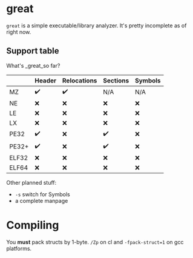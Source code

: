 
[//]: # (❌/✔️)

# great

`great` is a simple executable/library analyzer. It's pretty incomplete as of right now.

## Support table

What's _great_so far?

| | Header | Relocations | Sections | Symbols |
|---|---|---|---|---|
| MZ | ✔️ | ✔️ | N/A | N/A |
| NE | ❌ | ❌ | ❌ | ❌ |
| LE | ❌ | ❌ | ❌ | ❌ |
| LX | ❌ | ❌ | ❌ | ❌ |
| PE32 | ✔️ | ❌ | ✔️ | ❌ |
| PE32+ | ✔️ | ❌ | ✔️ | ❌ |
| ELF32 | ❌ | ❌ | ❌ | ❌ |
| ELF64 | ❌ | ❌ | ❌ | ❌ |

Other planned stuff:
- `-s` switch for Symbols
- a complete manpage

# Compiling

You __must__ pack structs by 1-byte. `/Zp` on cl and `-fpack-struct=1` on gcc platforms.